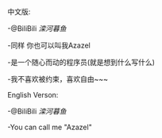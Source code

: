 中文版:

-@BiliBili _滦河暮鱼_

-同样 你也可以叫我Azazel

-是一个随心而动的程序员(就是想到什么写什么)

-我不喜欢被约束，喜欢自由~~~

English Verson:

-@BiliBili _滦河暮鱼_

-You can call me "Azazel"
